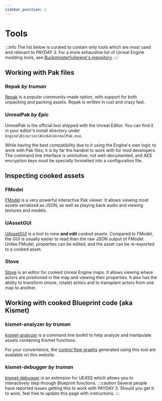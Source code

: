 ```yaml
---
sidebar_position: 1
---
```


# Tools
:::info
The list below is curated to contain only tools which are most used and relevant to PAYDAY 3.
For a more exhaustive list of Unreal Engine modding tools,
see [Buckminsterfullerene's repository](https://github.com/Buckminsterfullerene02/UE-Modding-Tools).
:::

## Working with Pak files
### Repak _by truman_
[Repak](https://github.com/trumank/repak) is a popular community-made option, with support for both unpacking and packing assets.
Repak is written in rust and crazy fast.

### UnrealPak _by Epic_
UnrealPak is the official tool shipped with the Unreal Editor.
You can find it in your editor's install directory under `Engine\Binaries\Win64\UnrealPak.exe`.

While having the best compatibility due to it using the Engine's own logic to work with Pak files,
it is by far the hardest to work with for mod developers.
The command line interface is unintuitive, not well-documented,
and AES encryption keys must be specially formatted into a configuration file.

## Inspecting cooked assets
### FModel
[FModel](https://fmodel.app/) is a very powerful interactive Pak viewer.
It allows viewing most assets serialized as JSON, as well as playing back audio and viewing textures and models.

### UAssetGUI
[UAssetGUI](https://github.com/atenfyr/UAssetGUI) is a tool to view **and edit** cooked assets.
Compared to FModel, the GUI is usually easier to read than the raw JSON output of FModel.
Unlike FModel, properties can be edited, and the asset can be re-exported to a cooked asset.

### Stove
[Stove](https://github.com/bananaturtlesandwich/stove) is an editor for cooked Unreal Engine maps.
It allows viewing where actors are positioned in the map and viewing their properties.
It also has the ability to transform (move, rotate) actors and to transplant actors from one map to another.

## Working with cooked Blueprint code (aka Kismet)
### kismet-analyzer _by truman_
[kismet-analyzer](https://github.com/trumank/kismet-analyzer) is a command line toolkit to help analyze and manipulate assets containing Kismet functions.

For your convenience, the [control flow graphs](/kismet) generated using this tool are available on this website.

### kismet-debugger _by truman_
[kismet-debugger](https://github.com/trumank/kismet-debugger) is an extension for UE4SS which allows you to interactively step through Blueprint functions.
:::caution
Several people have reported issues getting this to work with PAYDAY 3.
Should you get it to work, feel free to update this page with instructions.
:::
